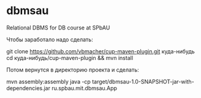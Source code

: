 dbmsau
======

Relational DBMS for DB course at SPbAU

Чтобы заработало надо сделать:

git clone https://github.com/vbmacher/cup-maven-plugin.git куда-нибудь
cd куда-нибудь/cup-maven-plugin && mvn install

Потом вернутся в директорию проекта и сделать:

mvn assembly:assembly
java -cp target/dbmsau-1.0-SNAPSHOT-jar-with-dependencies.jar ru.spbau.mit.dbmsau.App